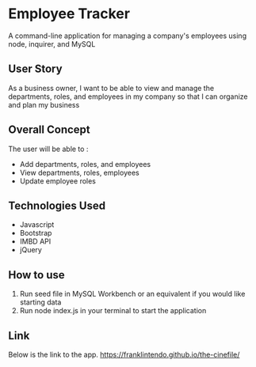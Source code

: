 # Employee Tracker

A command-line application for managing a company's employees using node, inquirer, and MySQL

## User Story
As a business owner, I want to be able to view and manage the departments, roles, and employees in my company so that I can organize and plan my business

## Overall Concept

The user will be able to :

<ul> 
<li>Add departments, roles, and employees</li>
<li>View departments, roles, employees</li>
<li>Update employee roles</li>
</ul>

## Technologies Used

<ul>
<li>Javascript</li>
<li>Bootstrap</li>
<li>IMBD API</li>
<li>jQuery</li>
</ul>

## How to use

<ol>
<li>Run seed file in MySQL Workbench or an equivalent if you would like starting data </li>
<li>Run node index.js in your terminal to start the application</li>

</ol>

## Link

Below is the link to the app.
https://franklintendo.github.io/the-cinefile/


